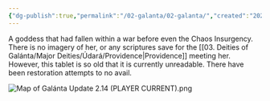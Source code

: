 ```yaml
---
{"dg-publish":true,"permalink":"/02-galanta/02-galanta/","created":"2025-02-09T23:33:30.412+00:00","updated":"2025-02-09T23:43:35.237+00:00"}
---
```


A goddess that had fallen within a war before even the Chaos Insurgency. There is no imagery of her, or any scriptures save for the [[03. Deities of Galánta/Major Deities/Údará/Providence\|Providence]] meeting her. However, this tablet is so old that it is currently unreadable. There have been restoration attempts to no avail.

![Map of Galánta Update 2.14 (PLAYER CURRENT).png](/img/user/z_attachments/Map%20of%20Gal%C3%A1nta%20Update%202.14%20(PLAYER%20CURRENT).png)
